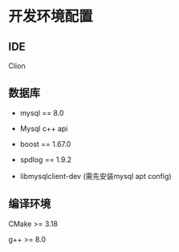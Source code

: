 # 开发环境配置

## IDE

Clion

## 数据库

- mysql == 8.0

- Mysql c++ api

- boost == 1.67.0

- spdlog == 1.9.2

- libmysqlclient-dev (需先安装mysql apt config)

## 编译环境

CMake >= 3.18

g++ >= 8.0
